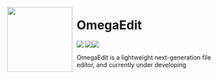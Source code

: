 <img align="left" width="150" height="150" align="left" style="float: left; margin: 0 10px 0 0;" src="https://files.catbox.moe/76equ4.png"> <h1>OmegaEdit</h1>
<img align="left" src="https://img.shields.io/badge/Made%20with-Python-purple?style=for-the-badge&logo=python&logoColor=white"><img src="https://img.shields.io/badge/Required-Linux-purple?style=for-the-badge&logo=linux&logoColor=white"><img src="https://img.shields.io/github/commit-activity/t/the-OmegaLabs/OmegaEdit?style=for-the-badge&color=purple">
</br>


OmegaEdit is a lightweight next-generation file editor, and currently under developing
